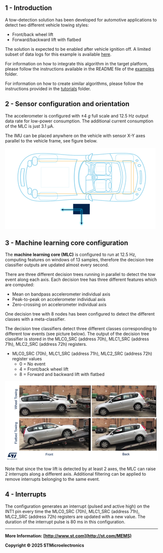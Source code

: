## 1 - Introduction

A tow-detection solution has been developed for automotive applications to detect two different vehicle towing styles:
- Front/back wheel lift
- Forward/backward lift with flatbed

The solution is expected to be enabled after vehicle ignition off.
A limited subset of data logs for this example is available [here](./datalogs/).

For information on how to integrate this algorithm in the target platform, please follow the instructions available in the README file of the [examples](../../) folder.

For information on how to create similar algorithms, please follow the instructions provided in the [tutorials](../../../tutorials) folder.

## 2 - Sensor configuration and orientation

The accelerometer is configured with ±4 *g* full scale and 12.5 Hz output data rate for low-power consumption. The additional current consumption of the MLC is just 3.1 µA.

The IMU can be placed anywhere on the vehicle with sensor X-Y axes parallel to the vehicle frame, see figure below.

![SensorOrientation](./images/SensorOrientation.png)

## 3 - Machine learning core configuration

The **machine learning core (MLC)** is configured to run at 12.5 Hz, computing features on windows of 13 samples, therefore the decision tree classifier outputs are updated almost every second.

There are three different decision trees running in parallel to detect the tow event along each axis. Each decision tree has three different features which are computed:

- Mean on bandpass accelerometer individual axis
- Peak-to-peak on accelerometer individual axis
- Zero-crossing on accelerometer individual axis

One decision tree with 8 nodes has been configured to detect the different classes with a meta-classifier.

The decision tree classifiers detect three different classes corresponding to different tow events (see picture below). The output of the decision tree classifier is stored in the MLC0_SRC (address 70h), MLC1_SRC (address 71h), MLC2_SRC (address 72h) registers.

- MLC0_SRC (70h), MLC1_SRC (address 71h), MLC2_SRC (address 72h) register values
  - 0 = No event
  - 4 = Front/back wheel lift
  - 8 = Forward and backward lift with flatbed


![TowingType](./images/TowingType.png)

Note that since the tow lift is detected by at least 2 axes, the MLC can raise 2 interrupts along a different axis. Additional filtering can be applied to remove interrupts belonging to the same event.

## 4 - Interrupts

The configuration generates an interrupt (pulsed and active high) on the INT1 pin every time the MLC0_SRC (70h), MLC1_SRC (address 71h), MLC2_SRC (address 72h) registers are updated with a new value. The duration of the interrupt pulse is 80 ms in this configuration.

------

**More Information: [http://www.st.com](http://st.com/MEMS)**

**Copyright © 2025 STMicroelectronics**
